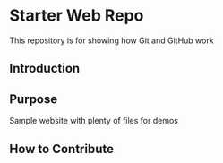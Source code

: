 # Starter Web Repo

This repository is for showing how Git and GitHub work


## Introduction

## Purpose

Sample website with plenty of files for demos

## How to Contribute
